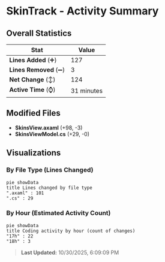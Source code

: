# SkinTrack - Activity Summary 

## Overall Statistics

| Stat                   | Value                                                             |
| ---------------------- | ----------------------------------------------------------------- |
| **Lines Added** (➕)   | 127                                          |
| **Lines Removed** (➖) | 3                                        |
| **Net Change** (↕)    | 124                |
| **Active Time** (⌚)   | 31 minutes |


## Modified Files
- **SkinsView.axaml** (+98, -3)
- **SkinsViewModel.cs** (+29, -0)

## Visualizations

### By File Type (Lines Changed)

```mermaid
pie showData
title Lines changed by file type
".axaml" : 101
".cs" : 29
```

### By Hour (Estimated Activity Count)

```mermaid
pie showData
title Coding activity by hour (count of changes)
"17h" : 22
"18h" : 3
```


> **Last Updated:** 10/30/2025, 6:09:09 PM
